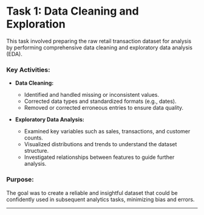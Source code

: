 
# Task 1: Data Cleaning and Exploration

This task involved preparing the raw retail transaction dataset for analysis by performing comprehensive data cleaning and exploratory data analysis (EDA).

### Key Activities:

- **Data Cleaning:**  
  - Identified and handled missing or inconsistent values.  
  - Corrected data types and standardized formats (e.g., dates).  
  - Removed or corrected erroneous entries to ensure data quality.

- **Exploratory Data Analysis:**  
  - Examined key variables such as sales, transactions, and customer counts.  
  - Visualized distributions and trends to understand the dataset structure.  
  - Investigated relationships between features to guide further analysis.

### Purpose:

The goal was to create a reliable and insightful dataset that could be confidently used in subsequent analytics tasks, minimizing bias and errors.

---
